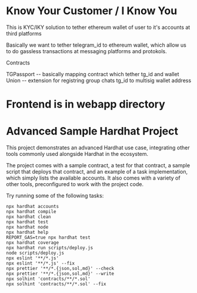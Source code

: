 # Know Your Customer / I Know You 
This is KYC/IKY solution to tether ethereum wallet of user to it's accounts at third platforms

Basically we want to tether telegram_id to ethereum wallet, which allow us to do gassless transactions at messaging platforms and protokols.

Contracts

TGPassport -- basically mapping contract which tether tg_id and wallet
Union -- extension for registring group chats tg_id to multisig wallet address 

# Frontend is in webapp directory

# Advanced Sample Hardhat Project

This project demonstrates an advanced Hardhat use case, integrating other tools commonly used alongside Hardhat in the ecosystem.

The project comes with a sample contract, a test for that contract, a sample script that deploys that contract, and an example of a task implementation, which simply lists the available accounts. It also comes with a variety of other tools, preconfigured to work with the project code.

Try running some of the following tasks:

```shell
npx hardhat accounts
npx hardhat compile
npx hardhat clean
npx hardhat test
npx hardhat node
npx hardhat help
REPORT_GAS=true npx hardhat test
npx hardhat coverage
npx hardhat run scripts/deploy.js
node scripts/deploy.js
npx eslint '**/*.js'
npx eslint '**/*.js' --fix
npx prettier '**/*.{json,sol,md}' --check
npx prettier '**/*.{json,sol,md}' --write
npx solhint 'contracts/**/*.sol'
npx solhint 'contracts/**/*.sol' --fix
```


